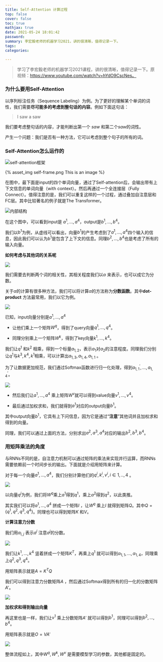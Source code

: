 ```yaml
---
title: Self-Attention 计算过程
top: false
cover: false
toc: true
mathjax: true
date: 2021-05-24 18:01:42
password:
summary: 李宏毅老师的机器学习2021，讲的很清晰，值得记录一下。
tags:
categories: 

---
```


> 学习了李宏毅老师的机器学习2021课程，讲的很清晰，值得记录一下。原视频：https://www.youtube.com/watch?v=hYdO9CscNes。

### 为什么要用Self-Attention



以序列标注任务（Sequence Labeling）为例。为了更好的理解某个单词的词性，我们需要**尽可能多的考虑到整句话的内容**。例如下面这句话：

> I saw a saw

我们要考虑整句话的内容，才能判断出第一个 *saw* 和第二个*saw*的词性。

产生一个问题：我们是否有一种方法，它可以考虑到整个句子的所有的词。



### Self-Attention怎么运作的

![self-attention框架](../images/Self-Attention/self-frame.PNG)

{% asset_img self-frame.png This is an image %}

在图中，最下面是input的四个单词向量，通过了Self-attention后，会输出带有上下文信息的单词向量（with context）。然后再通过一个全连接层（Fully Connect）。值得注意的是，我们可以重复这样的一个过程，通过叠加自注意层和FC层。其中比较著名的例子就是The Transformer。



![内部结构](../images//Self-Attention/frame-2.png)

在这个图中，可以看到input是 $a^1,...,a^4$，output是$b^1,...,b^4$。

我们以$b^1$为例，从虚线可以看出，向量$b^1$的产生考虑到了$a^1,...,a^4$四个输入的信息，因此我们可以认为$b^1$是包含了上下文的信息。同理$b^2,...,b^4$也是考虑了所有的输入向量。

**如何考虑与其他词的关系呢**

![](../images//Self-Attention/frame-3.png)

我们需要去判断两个词的相关性，其相关程度我们以$\alpha$ 来表示，也可以成它为分数。

关于$\alpha$的计算有很多种方法，我们可以将计算$\alpha$的方法称为**分数函数**。其中**dot-product** 方法最常用，我们以它为例。

![](../images//Self-Attention/cal-1.png)

已知，input向量分别是$a^1,...,a^4$ 

- 让他们乘上一个矩阵$W^q$，得到了query向量$q^1,...,q^4$。

- 同理分别乘上一个矩阵$W^k$，得到了key向量$k^1,...,k^4$。

我们让$q^1$ 和$k^2$ 相乘，得到一个标量$a_{1,2}$，表示$a_1$对$a_2$的注意程度。同理我们分别让$q^1$与$k^3,k^4,k^1$相乘，可以计算出$a_{1,3} ,a_{1,4},a_{1,1}$ 。

为了让数据更加规范，我们通过Softmax函数进行归一化处理，得到$a_{1,1}^{\prime} ,...,a_{1,4}^\prime$。

![](../images//Self-Attention/cal-2.png)

- 然后我们让$a^1,...,a^4$ 乘上矩阵$W^v$就可以得到value向量$v^1,...,v^4$。

- 最后通过加权求和，我们就得到$a^1$对应的output向量$b^1$。

其中output向量$b^1$，它具有上下问信息，因为它是通过“**注意**”其他词并且加权求和得到的向量。

同理，我们可以通过上面的方法，分别求出$a^2,a^3,a^4$对应的输出$b^2,b^3,b^4$。

### 用矩阵乘法的角度

与RNNs不同的是，自注意力机制可以通过矩阵的乘法来实现并行运算，而RNNs需要依赖前一个时间步长的输出。下面就是介绍用矩阵来计算。

 对于每一个向量$a^1,...,a^4$，我们分别计算他们的$q^i,k^i,v^i,i\in{1,..,4}$ 。

![](../images//Self-Attention/mat-1.png)

以向量$q^i$为例，我们将$W^q$乘上$a^1$得到$q^1$，乘上$a^2$得到$q^2$，以此类推。

其实我们可以将$a^1,...,a^4$ 拼成一个矩阵$I$ ，让$W^q$ 乘上$I$ 就得到矩阵$Q$。其中$Q = \{q^1,q^2,q^3,q^4\}$。同理也可以得到矩阵$K$ 和$V$。

**计算注意力分数**

我们用$\alpha_{i,j}$ 表示$a^i$ 注意$a^j$的分数。

![](../images//Self-Attention/mat-2.png)

我们让$k^1,...,k^4$ 竖着拼成一个矩阵$K^T$，再乘上$q^1$ 就可以得到$\alpha_{1,1},...,\alpha_{1,4}$，同理乘上$q^2,q^3,q^4$。

用矩阵表示就是$A = K^T Q$

我们可以得到注意力分数矩阵$A$ ，然后通过Softmax得到所有的归一化的分数矩阵$A\prime。$

![](../images//Self-Attention/mat-3.png)

**加权求和得到输出向量**

再这里也是一样，我们让$v^1$ 乘上分数矩阵$A\prime$ 就可以得到$b^1$，同理可以得到$b^2,...,b^4$。

用矩阵表示就是$O = V A\prime$



![](../images//Self-Attention/mat-4.png)

整体流程如上，其中$W^q,W^k,W^v$ 是需要模型学习的参数，其他都是固定的。

